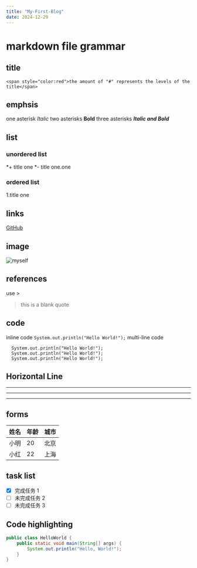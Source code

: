 ```yaml
---
title: "My-First-Blog"
date: 2024-12-29
---
```


# markdown file grammar

## title
`<span style="color:red">the amount of "#" represents the levels of the title</span>`


## emphsis

one asterisk *Italic*
two asterisks **Bold**
three asterisks ***Italic and Bold***

## list

### unordered list
*+ title one
*- title one.one

### ordered list
1.title one

## links

[GitHub](https://github.com)

## image

![myself](https://github.com)

## references

use >
>this is a blank quote

## code

inline code `System.out.println("Hello World!");`
multi-line code 
```
  System.out.println("Hello World!");
  System.out.println("Hello World!");
  System.out.println("Hello World!");
```

## Horizontal Line

---
***
___

## forms

| 姓名 | 年龄 | 城市 |
|------|------|------|
| 小明 | 20   | 北京 |
| 小红 | 22   | 上海 |


## task list

- [x] 完成任务 1
- [ ] 未完成任务 2
- [ ] 未完成任务 3

## Code highlighting

```java
public class HelloWorld {
    public static void main(String[] args) {
        System.out.println("Hello, World!");
    }
}



